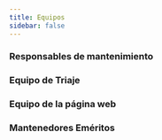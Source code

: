 ```yaml
---
title: Equipos
sidebar: false
---
```


### Responsables de mantenimiento



### Equipo de Triaje



### Equipo de la página web



### Mantenedores Eméritos

